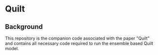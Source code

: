# Quilt


## Background
This repository is the companion code associated with the paper "Quilt" and contains all necessary code required to run the ensemble based Quilt model.  


